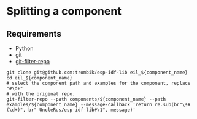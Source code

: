 # Splitting a component

## Requirements

* Python
* git
* [git-filter-repo](https://github.com/newren/git-filter-repo)

```console
git clone git@github.com:trombik/esp-idf-lib eil_${component_name}
cd eil_${component_name}
# select the component path and examples for the component, replace "#\d+"
# with the original repo.
git-filter-repo --path components/${component_name} --path examples/${component_name} --message-callback 'return re.sub(br"\s#(\d+)", br" UncleRus/esp-idf-lib#\1", message)'
```
